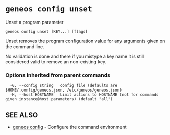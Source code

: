 # `geneos config unset`

Unset a program parameter

```text
geneos config unset [KEY...] [flags]
```

Unset removes the program configuration value for any arguments given on
the command line.

No validation is done and there if you mistype a key name it is still
considered valid to remove an non-existing key.

### Options inherited from parent commands

```text
  -G, --config string   config file (defaults are $HOME/.config/geneos.json, /etc/geneos/geneos.json)
  -H, --host HOSTNAME   Limit actions to HOSTNAME (not for commands given instance@host parameters) (default "all")
```

## SEE ALSO

* [geneos config](geneos_config.md)	 - Configure the command environment
